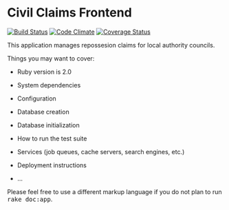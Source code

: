 # Civil Claims Frontend

[![Build Status](https://travis-ci.org/ministryofjustice/civil-claims-frontend.png?branch=master)](https://travis-ci.org/ministryofjustice/civil-claims-frontend)
[![Code Climate](https://codeclimate.com/github/ministryofjustice/civil-claims-frontend.png)](https://codeclimate.com/github/ministryofjustice/civil-claims-frontend)
[![Coverage Status](https://coveralls.io/repos/ministryofjustice/civil-claims-frontend/badge.png)](https://coveralls.io/r/ministryofjustice/civil-claims-frontend)

This application manages repossesion claims for local authority councils.

Things you may want to cover:

* Ruby version is 2.0

* System dependencies

* Configuration

* Database creation

* Database initialization

* How to run the test suite

* Services (job queues, cache servers, search engines, etc.)

* Deployment instructions

* ...


Please feel free to use a different markup language if you do not plan to run
<tt>rake doc:app</tt>.
